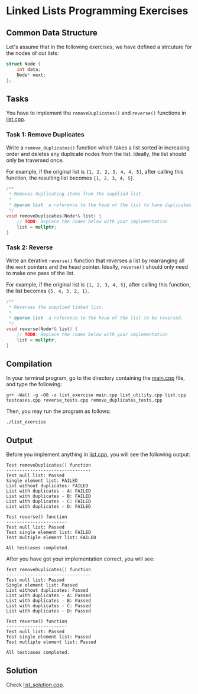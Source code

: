 # Linked Lists Programming Exercises

## Common Data Structure

Let's assume that in the following exercises, we have defined a strcuture for
the nodes of out lists:

```c++
struct Node {
    int data;
    Node* next;
};
```

## Tasks

You have to implement the ```removeDuplicates()``` and ```reverse()``` functions
in [list.cpp](list.cpp).

### Task 1: Remove Duplicates

Write a ```remove_duplicates()``` function which takes a list sorted in 
increasing order and deletes any duplicate nodes from the list. Ideally, the 
list should only be traversed once.

For example, if the original list is ```{1, 2, 2, 3, 4, 4, 5}```, after calling
this function, the resulting list becomes ```{1, 2, 3, 4, 5}```.

```c++
/**
 * Removes duplicating items from the supplied list.
 * 
 * @param list  a reference to the head of the list to have duplicates removed.
 */
void removeDuplicates(Node*& list) {
    // TODO: Replace the codes below with your implementation
    list = nullptr;
}
```

### Task 2: Reverse

Write an iterative ```reverse()``` function that reverses a list by rearranging 
all the ```next``` pointers and the head pointer. Ideally, ```reverse()``` 
should only need to make one pass of the list. 

For example, if the original list is ```{1, 2, 3, 4, 5}```, after calling this
function, the list becomes ```{5, 4, 3, 2, 1}```.

```c++
/**
 * Reverses the supplied linked list.
 * 
 * @param list  a reference to the head of the list to be reversed.
 */
void reverse(Node*& list) {
    // TODO: Replace the codes below with your implementation
    list = nullptr;
}
```

## Compilation

In your terminal program, go to the directory containing the [main.cpp](main.cpp)
file, and type the following:

```
g++ -Wall -g -O0 -o list_exercise main.cpp list_utility.cpp list.cpp testcases.cpp reverse_tests.cpp remove_duplicates_tests.cpp
```

Then, you may run the program as follows:

```
./list_exercise
```

## Output

Before you implement anything in [list.cpp](list.cpp), you will see the following
output:

```
Test removeDuplicates() function
--------------------------------
Test null list: Passed
Single element list: FAILED
List without duplicates: FAILED
List with duplicates - A: FAILED
List with duplicates - B: FAILED
List with duplicates - C: FAILED
List with duplicates - D: FAILED

Test reverse() function
-----------------------
Test null list: Passed
Test single element list: FAILED
Test multiple element list: FAILED

All testcases completed.
```

After you have got your implementation correct, you will see:

```
Test removeDuplicates() function
--------------------------------
Test null list: Passed
Single element list: Passed
List without duplicates: Passed
List with duplicates - A: Passed
List with duplicates - B: Passed
List with duplicates - C: Passed
List with duplicates - D: Passed

Test reverse() function
-----------------------
Test null list: Passed
Test single element list: Passed
Test multiple element list: Passed

All testcases completed.
```

## Solution

Check [list_solution.cpp](list_solution.cpp).